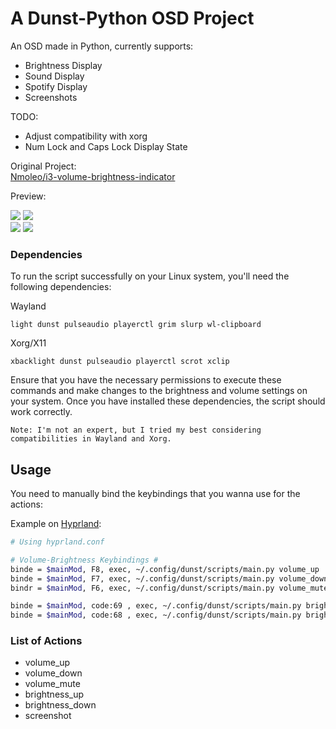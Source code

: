 # A Dunst-Python OSD Project

An OSD made in Python, currently supports:
   * Brightness Display
   * Sound Display
   * Spotify Display
   * Screenshots  

TODO:  
   * Adjust compatibility with xorg
   * Num Lock and Caps Lock Display State

Original Project:  
 [Nmoleo/i3-volume-brightness-indicator](https://gitlab.com/Nmoleo/i3-volume-brightness-indicator)

 Preview:

<img src="/images/Preview1.jpg"> <img src="/images/Preview2.jpg">  
<img src="/images/Preview3.jpg"> <img src="/images/Preview4.jpg">


### Dependencies

To run the script successfully on your Linux system, you'll need the following dependencies:

   Wayland
   ```
   light dunst pulseaudio playerctl grim slurp wl-clipboard
   ```
   Xorg/X11
   ```
   xbacklight dunst pulseaudio playerctl scrot xclip
   ```

Ensure that you have the necessary permissions to execute these commands and make changes to the brightness and volume settings on your system. Once you have installed these dependencies, the script should work correctly.  

`Note: I'm not an expert, but I tried my best considering compatibilities in Wayland and Xorg.`

## Usage
You need to manually bind the keybindings that you wanna use for the actions:

Example on [Hyprland](https://github.com/hyprwm/Hyprland):

```bash
# Using hyprland.conf

# Volume-Brightness Keybindings #
binde = $mainMod, F8, exec, ~/.config/dunst/scripts/main.py volume_up
binde = $mainMod, F7, exec, ~/.config/dunst/scripts/main.py volume_down
bindr = $mainMod, F6, exec, ~/.config/dunst/scripts/main.py volume_mute

binde = $mainMod, code:69 , exec, ~/.config/dunst/scripts/main.py brightness_up
binde = $mainMod, code:68 , exec, ~/.config/dunst/scripts/main.py brightness_down

```

### List of Actions
- volume_up
- volume_down
- volume_mute 
- brightness_up
- brightness_down
- screenshot
